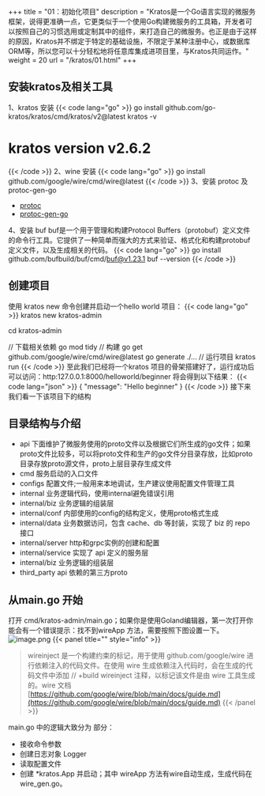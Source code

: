+++
title = "01：初始化项目"
description = "Kratos是一个Go语言实现的微服务框架，说得更准确一点，它更类似于一个使用Go构建微服务的工具箱，开发者可以按照自己的习惯选用或定制其中的组件，来打造自己的微服务。也正是由于这样的原因，Kratos并不绑定于特定的基础设施，不限定于某种注册中心，或数据库ORM等，所以您可以十分轻松地将任意库集成进项目里，与Kratos共同运作。"
weight = 20
url = "/kratos/01.html"
+++

## 安装kratos及相关工具
1、kratos 安装
{{< code lang="go" >}}
go install github.com/go-kratos/kratos/cmd/kratos/v2@latest
kratos -v
# kratos version v2.6.2
{{< /code >}}
2、wine 安装
{{< code lang="go" >}}
go install github.com/google/wire/cmd/wire@latest
{{< /code >}}
3、安装 protoc 及 protoc-gen-go

- [protoc](https://github.com/protocolbuffers/protobuf)
- [protoc-gen-go](https://github.com/protocolbuffers/protobuf-go)

4、安装 buf 
buf是一个用于管理和构建Protocol Buffers（protobuf）定义文件的命令行工具。它提供了一种简单而强大的方式来验证、格式化和构建protobuf定义文件，以及生成相关的代码。
{{< code lang="go" >}}
go install github.com/bufbuild/buf/cmd/buf@v1.23.1
buf --version
{{< /code >}}
## 创建项目

使用 kratos new 命令创建并启动一个hello world 项目：
{{< code lang="go" >}}
kratos new kratos-admin

cd kratos-admin

// 下载相关依赖
go mod tidy
// 构建
go get github.com/google/wire/cmd/wire@latest
go generate ./...
// 运行项目
kratos run
{{< /code >}}
至此我们已经将一个kratos 项目的骨架搭建好了，运行成功后可以访问：http:127.0.0.1:8000/helloworld/beginner 将会得到以下结果：
{{< code lang="json" >}}
{
    "message": "Hello beginner"
}
{{< /code >}}
接下来我们看一下该项目下的结构
## 目录结构与介绍

- api 下面维护了微服务使用的proto文件以及根据它们所生成的go文件；如果proto文件比较多，可以将proto文件和生产的go文件分目录存放，比如proto目录存放proto源文件，proto上层目录存生成文件
- cmd 服务启动的入口文件
- configs  配置文件;一般用来本地调试，生产建议使用配置文件管理工具
- internal  业务逻辑代码，使用internal避免错误引用
- internal/biz  业务逻辑的组装层
- internal/conf   内部使用的config的结构定义，使用proto格式生成
- internal/data  业务数据访问，包含 cache、db 等封装，实现了 biz 的 repo 接口
- internal/server http和grpc实例的创建和配置
- internal/service  实现了 api 定义的服务层
- internal/biz  业务逻辑的组装层
- third_party   api 依赖的第三方proto

## 从main.go 开始

打开 cmd/kratos-admin/main.go；如果你是使用Goland编辑器，第一次打开你能会有一个错误提示：找不到wireApp 方法，需要按照下图设置一下。
![image.png](/img/kratos/01/1688621390001-4f4e1406-3d79-478f-bf5c-f9864f0f9d01.png)
{{< panel title="" style="info" >}}
> wireinject 是一个构建约束的标记，用于使用 github.com/google/wire 进行依赖注入的代码文件。在使用 wire 生成依赖注入代码时，会在生成的代码文件中添加 // +build wireinject 注释，以标记该文件是由 wire 工具生成的。wire  文档 [https://github.com/google/wire/blob/main/docs/guide.md](https://github.com/google/wire/blob/main/docs/guide.md)
{{< /panel >}}

main.go 中的逻辑大致分为 部分：

- 接收命令参数
- 创建日志对象 Logger
- 读取配置文件
- 创建 *kratos.App 并启动；其中 wireApp 方法有wire自动生成，生成代码在wire_gen.go。




